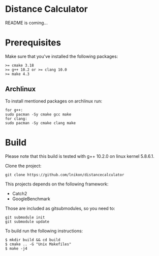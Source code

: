 # Distance Calculator

README is coming...

# Prerequisites
Make sure that you've installed the following packages:
```
>= cmake 3.18
>= g++ 10.2 or >= clang 10.0
>= make 4.3
```

## Archlinux
To install mentioned packages on archlinux run:
```
for g++:
sudo pacman -Sy cmake gcc make
for clang:
sudo pacman -Sy cmake clang make
```

# Build

Please note that this build is tested with g++ 10.2.0 on linux kernel 5.8.6.1.

Clone the project:
```
git clone https://github.com/lnikon/distancecalculator
```

This projects depends on the following framework:
* Catch2
* GoogleBenchmark

Those are included as gitsubmodules, so you need to:
```
git submodule init
git submodule update
```

To build run the following instructions:
```
$ mkdir build && cd build
$ cmake .. -G "Unix Makefiles"
$ make -j4
```

